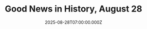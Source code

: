 ---
title: "Good News in History, August 28"
date: 2025-08-28T07:00:00.000Z
category: Human Kindness
externalLink: "https://www.goodnewsnetwork.org/events060828/"
image: ""
excerpt: "117 years ago today, Roger Tory Peterson, the inventor of the modern field guide, was born. The American naturalist, ornithologist, artist, and educator published his groundbreaking Guide to the Birds in 1934, at age 25, and its first printing sold out in one week. The Peterson Field Guide series eventually included topics ranging from rocks […] The post Good News…"
---